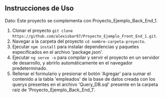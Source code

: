 ## Instrucciones de Uso

Dato: Este proyecto se complementa con Proyecto_Ejemplo_Back_End_1.

1. Clonar el proyecto ```git clone https://github.com/alexisbar97/Proyecto_Ejemplo_Front_End_1.git```.
2. Navegar a la carpeta del proyecto ```cd nombre-carpeta-proyecto```.
3. Ejecutar ```npm install``` para instalar dependencias y paquetes especificados en el archivo 'package.json'.
4. Ejecutar ```ng serve -o``` para compilar y servir el proyecto en un servidor de desarrollo, y abrirlo automáticamente en el navegador predeterminado.
5. Rellenar el formulario y presionar el botón 'Agregar' para sumar el contenido a la tabla 'empleados' de la base de datos creada con los querys presentes en el archivo 'Query_DB.sql' presente en la carpeta raíz de 'Proyecto_Ejemplo_Back_End_1'.
